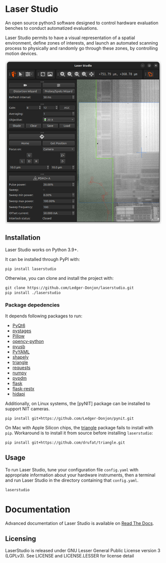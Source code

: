 # Laser Studio

An open source python3 software designed to control hardware evaluation benches
to conduct automatized evaluations.

Laser Studio permits to have a visual representation of a spatial environment,
define zones of interests, and launch an automated scanning process to physically
and randomly go through these zones, by controlling motion devices.

![screenshot](docs/screenshot.png)

## Installation

Laser Studio works on Python 3.9+.

It can be installed through PyPI with:

```shell
pip install laserstudio
```

Otherwise, you can clone and install the project with:

```shell
git clone https://github.com/Ledger-Donjon/laserstudio.git
pip install ./laserstudio
```

### Package depedencies

It depends following packages to run:

- [PyQt6]
- [pystages]
- [Pillow]
- [opencv-python]
- [pyusb]
- [PyYAML]
- [shapely]
- [triangle]
- [requests]
- [numpy]
- [pypdm]
- [flask]
- [flask-restx]
- [hidapi]

Additionally, on Linux systems, the [pyNIT] package can be installed
to support NIT cameras.

```shell
pip install git+https://github.com/Ledger-Donjon/pynit.git
```

On Mac with Apple Silicon chips, the [triangle] package fails to install with `pip`.
Workaround is to install it from source before installing `laserstudio`:

```shell
pip install git+https://github.com/drufat/triangle.git
```

## Usage

To run Laser Studio, tune your configuration file `config.yaml` with appropriate
information about your hardware instruments, then a terminal and run Laser Studio in the
directory containing that `config.yaml`.

```shell
laserstudio
```

# Documentation

Advanced documentation of Laser Studio is available on [Read The Docs].

## Licensing

LaserStudio is released under GNU Lesser General Public License version 3 (LGPLv3). See LICENSE and LICENSE.LESSER for license detail

[PyQt6]: https://pypi.org/project/PyQt6/
[Pillow]: https://pillow.readthedocs.io/en/stable/index.html
[opencv-python]: https://github.com/opencv/opencv-python
[PyYAML]: https://pypi.org/project/PyYAML/
[pystages]: https://github.com/Ledger-Donjon/pystages
[shapely]: https://shapely.readthedocs.io/en/stable/manual.html
[triangle]: https://rufat.be/triangle/
[pyusb]: https://pypi.org/project/pyusb/
[requests]: https://pypi.org/project/requests/
[numpy]: https://pypi.org/project/numpy
[pypdm]: https://pypi.org/project/pypdm
[flask]: https://pypi.org/project/flask
[flask-restx]: https://pypi.org/project/flask-restx
[hidapi]: https://pipy.org/project/hidapi
[Read the Docs]: https://laserstudio.readthedocs.io/
